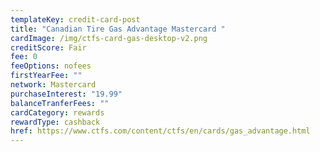```yaml
---
templateKey: credit-card-post
title: "Canadian Tire Gas Advantage Mastercard "
cardImage: /img/ctfs-card-gas-desktop-v2.png
creditScore: Fair
fee: 0
feeOptions: nofees
firstYearFee: ""
network: Mastercard
purchaseInterest: "19.99"
balanceTranferFees: ""
cardCategory: rewards
rewardType: cashback
href: https://www.ctfs.com/content/ctfs/en/cards/gas_advantage.html
---
```


